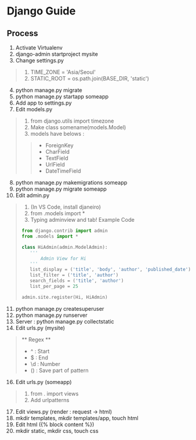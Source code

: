 # Django Guide

## Process

1. Activate Virtualenv
2. django-admin startproject mysite
3. Change settings.py 
> 1. TIME_ZONE = 'Asia/Seoul'
> 2. STATIC_ROOT = os.path.join(BASE\_DIR, 'static')
4. python manage.py migrate
5. python manage.py startapp someapp
6. Add app to settings.py
7. Edit models.py
> 1. from django.utils import timezone
> 2. Make class somename(models.Model)
> 3. models have belows :
>> * ForeignKey
>> * CharField
>> * TextField
>> * UrlField
>> * DateTimeField
8. python manage.py makemigrations someapp
9. python manage.py migrate someapp
10. Edit admin.py
> 1. (In VS Code, install djaneiro)
> 2. from .models import *
> 3. Typing adminview and tab!
> Example Code
> ```python
> from django.contrib import admin
> from .models import *
>
>class HiAdmin(admin.ModelAdmin):
>    '''
>        Admin View for Hi
>    '''
>    list_display = ('title', 'body', 'author', 'published_date')
>    list_filter = ('title', 'author')
>    search_fields = ('title', 'author')
>    list_per_page = 25
>
>admin.site.register(Hi, HiAdmin)
>```
11. python manage.py createsuperuser
12. python manage.py runserver
13. Server : python manage.py collectstatic
14. Edit urls.py (mysite)
> ** Regex **
> * ^ : Start
> * $ : End
> * \d : Number
> * () : Save part of pattern
16. Edit urls.py (someapp)
> 1. from . import views
> 2. Add urlpatterns 
17. Edit views.py (render : request -> html)
18. mkdir templates, mkdir templates/app, touch html
19. Edit html ({% block content %})
20. mkdir static, mkdir css, touch css